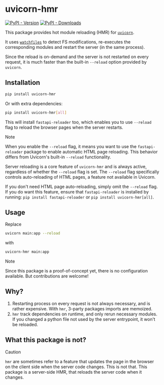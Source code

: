 # uvicorn-hmr

[![PyPI - Version](https://img.shields.io/pypi/v/uvicorn-hmr)](https://pypi.org/project/uvicorn-hmr/)
[![PyPI - Downloads](https://img.shields.io/pypi/dw/uvicorn-hmr)](https://pepy.tech/projects/uvicorn-hmr)

This package provides hot module reloading (HMR) for [`uvicorn`](https://github.com/encode/uvicorn).

It uses [`watchfiles`](https://github.com/samuelcolvin/watchfiles) to detect FS modifications,
re-executes the corresponding modules and restart the server (in the same process).

Since the reload is on-demand and the server is not restarted on every request, it is much faster than the built-in `--reload` option provided by `uvicorn`.

## Installation

```sh
pip install uvicorn-hmr
```

Or with extra dependencies:

```sh
pip install uvicorn-hmr[all]
```

This will install `fastapi-reloader` too, which enables you to use `--reload` flag to reload the browser pages when the server restarts.

> [!NOTE]
> When you enable the `--reload` flag, it means you want to use the `fastapi-reloader` package to enable automatic HTML page reloading.
> This behavior differs from Uvicorn's built-in `--reload` functionality.
>
> Server reloading is a core feature of `uvicorn-hmr` and is always active, regardless of whether the `--reload` flag is set.
> The `--reload` flag specifically controls auto-reloading of HTML pages, a feature not available in Uvicorn.
>
> If you don't need HTML page auto-reloading, simply omit the `--reload` flag.
> If you do want this feature, ensure that `fastapi-reloader` is installed by running: `pip install fastapi-reloader` or `pip install uvicorn-hmr[all]`.


## Usage

Replace

```sh
uvicorn main:app --reload
```

with

```sh
uvicorn-hmr main:app
```

> [!NOTE]
> Since this package is a proof-of-concept yet, there is no configuration available. But contributions are welcome!

## Why?

1. Restarting process on every request is not always necessary, and is rather expensive. With `hmr`, 3-party packages imports are memoized.
2. `hmr` track dependencies on runtime, and only rerun necessary modules. If you changed a python file not used by the server entrypoint, it won't be reloaded.

## What this package is not?

> [!CAUTION]
> `hmr` are sometimes refer to a feature that updates the page in the browser on the client side when the server code changes. This is not that. This package is a server-side HMR, that reloads the server code when it changes.
